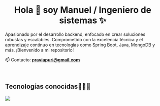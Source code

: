 <h1 align="center">Hola 👋  soy Manuel / Ingeniero de sistemas ✨ </h1> 

<p align="left">
Apasionado por el desarrollo backend, enfocado en crear soluciones robustas y escalables. Comprometido con la excelencia técnica y el aprendizaje continuo en tecnologías como Spring Boot, Java, MongoDB y más. ¡Bienvenido a mi repositorio!

📫 Contacto: **praviapuri@gmail.com**
<!--Intro end-->
  </p>
<br>

<h2 >Tecnologías conocidas👨🏻‍💻</h2>
<!--tech stack icons-->
<p align="left">
  <a href="https://skillicons.dev">
    <img src="https://skillicons.dev/icons?i=java,spring,idea,git,mongodb,docker,postman,dotnet,linux,kafka,typescript,angular" />
  </a>
</p>
<br>
